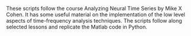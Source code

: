 These scripts follow the course Analyzing Neural Time Series by Mike X Cohen. 
It has some useful material on the implementation of the low level aspects of 
time-frequency analysis techniques. The scripts follow along selected lessons 
and replicate the Matlab code in Python.